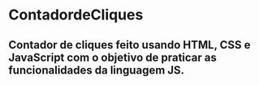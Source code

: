 # ContadordeCliques
## Contador de cliques feito usando HTML, CSS e JavaScript com o objetivo de praticar as funcionalidades da linguagem JS.
